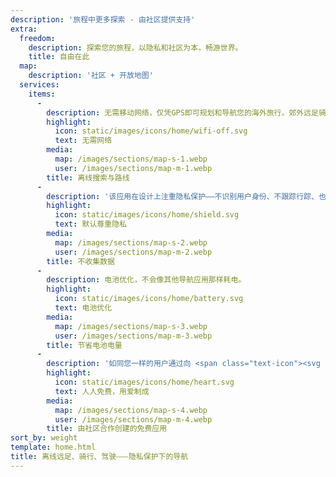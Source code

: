 ```yaml
---
description: '旅程中更多探索 - 由社区提供支持'
extra:
  freedom:
    description: 探索您的旅程，以隐私和社区为本，畅游世界。
    title: 自由在此
  map:
    description: '社区 + 开放地图'
  services:
    items:
      - 
        description: 无需移动网络，仅凭GPS即可规划和导航您的海外旅行。郊外远足骑行时仍可搜索航点。
        highlight:
          icon: static/images/icons/home/wifi-off.svg
          text: 无需网络
        media:
          map: /images/sections/map-s-1.webp
          user: /images/sections/map-m-1.webp
        title: 离线搜索与路线
      - 
        description: '该应用在设计上注重隐私保护——不识别用户身份、不跟踪行踪、也不收集任何信息。CoMaps还通过了<span class="text-icon"><svg viewBox="0 0 19 19"><use href="#icon-exodus"></use></svg> [Exodus](https://reports.exodus-privacy.eu.org/reports/app.comaps.google/latest/) 隐私组织的安全审计。'
        highlight:
          icon: static/images/icons/home/shield.svg
          text: 默认尊重隐私
        media:
          map: /images/sections/map-s-2.webp
          user: /images/sections/map-m-2.webp
        title: 不收集数据
      - 
        description: 电池优化，不会像其他导航应用那样耗电。
        highlight:
          icon: static/images/icons/home/battery.svg
          text: 电池优化
        media:
          map: /images/sections/map-s-3.webp
          user: /images/sections/map-m-3.webp
        title: 节省电池电量
      - 
        description: '如同您一样的用户通过向 <span class="text-icon"><svg viewBox="0 0 19 19"><use href="#icon-open-street-map"></use></svg> [OpenStreetMap](https://openstreetmap.org)</span> 添加地点、测试功能并提供反馈、无私地通过 <span class="text-icon"><svg viewbox="0 0 4.233 4.233"> <use href="#icon-codeberg"></use></svg> [Codeberg](https://codeberg.org/comaps)</span> 贡献代码，共同打造卓越的地图服务。项目衍生自Organic Maps和Maps.Me，由开源社区共同推动发展。'
        highlight:
          icon: static/images/icons/home/heart.svg
          text: 人人免费，用爱制成
        media:
          map: /images/sections/map-s-4.webp
          user: /images/sections/map-m-4.webp
        title: 由社区合作创建的免费应用
sort_by: weight
template: home.html
title: 离线远足、骑行、驾驶⸺隐私保护下的导航
---
```

